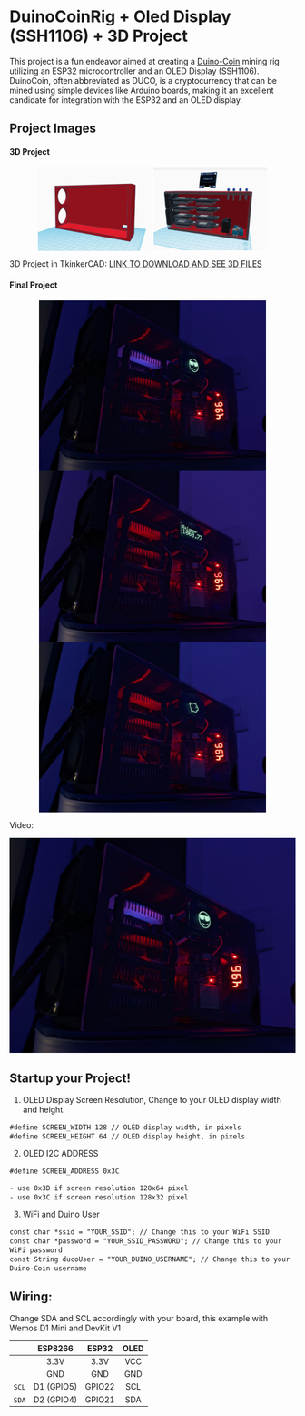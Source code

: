 # DuinoCoinRig + Oled Display (SSH1106) + 3D Project

This project is a fun endeavor aimed at creating a [Duino-Coin](https://duinocoin.com/) mining rig utilizing an ESP32 microcontroller and an OLED Display (SSH1106). DuinoCoin, often abbreviated as DUCO, is a cryptocurrency that can be mined using simple devices like Arduino boards, making it an excellent candidate for integration with the ESP32 and an OLED display.

## Project Images

#### 3D Project 

<p class="header" align="center">
 <img width="200px" src="./assets/images_of_3d/image_1.png" align="center" alt="Image" />
  <img width="200px" src="./assets/images_of_3d/image_2.png" align="center" alt="Image" />
</p>


3D Project in TkinkerCAD: [LINK TO DOWNLOAD AND SEE 3D FILES](https://www.tinkercad.com/things/iTYipCqVdxV-duinocoin-rig-project-)

#### Final Project 

<p class="header" align="center">
 <img width="400px" src="./assets//images_of_prototype/image_1.jpg" align="center" alt="Image" />
 <img width="400px" src="./assets//images_of_prototype/image_2.jpg" align="center" alt="Image" />
 <img width="400px" src="./assets//images_of_prototype/image_3.jpg" align="center" alt="Image" />
</p>

Video: 

[![Watch the video](./assets//images_of_prototype/image_1.jpg)](https://youtu.be/iDpe75lYYbM)

## Startup your Project! 

1. OLED Display Screen Resolution, Change to your OLED display width and height.
```
#define SCREEN_WIDTH 128 // OLED display width, in pixels
#define SCREEN_HEIGHT 64 // OLED display height, in pixels
```

2. OLED I2C ADDRESS
```
#define SCREEN_ADDRESS 0x3C
```
    - use 0x3D if screen resolution 128x64 pixel
    - use 0x3C if screen resolution 128x32 pixel

3. WiFi and Duino User
```
const char *ssid = "YOUR_SSID"; // Change this to your WiFi SSID
const char *password = "YOUR_SSID_PASSWORD"; // Change this to your WiFi password
const String ducoUser = "YOUR_DUINO_USERNAME"; // Change this to your Duino-Coin username
```
## Wiring:
Change SDA and SCL accordingly with your board, this example with Wemos D1 Mini and DevKit V1

|| ESP8266 | ESP32 | OLED |
|:-:| :----: | :----: | :-----: |
||3.3V | 3.3V | VCC |
||GND | GND | GND |
|`SCL`|D1 (GPIO5) | GPIO22| SCL |
|`SDA`|D2 (GPIO4) | GPIO21 | SDA |
